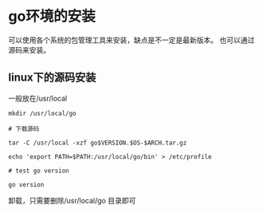# go环境的安装

可以使用各个系统的包管理工具来安装，缺点是不一定是最新版本。
也可以通过源码来安装。

## linux下的源码安装

一般放在/usr/local

```shell
mkdir /usr/local/go

# 下载源码

tar -C /usr/local -xzf go$VERSION.$OS-$ARCH.tar.gz

echo 'export PATH=$PATH:/usr/local/go/bin' > /etc/profile

# test go version

go version
```

卸载，只需要删除/usr/local/go 目录即可
